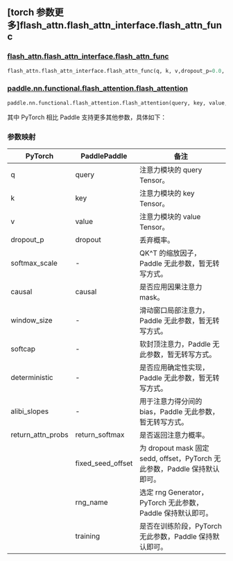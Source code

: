 ## [torch 参数更多]flash_attn.flash_attn_interface.flash_attn_func

### [flash_attn.flash_attn_interface.flash_attn_func](https://github.com/Dao-AILab/flash-attention/blob/72e27c6320555a37a83338178caa25a388e46121/flash_attn/flash_attn_interface.py#L808)

```python
flash_attn.flash_attn_interface.flash_attn_func(q, k, v,dropout_p=0.0, softmax_scale=None, causal=False, window_size=(-1, -1), softcap=0.0, alibi_slopes=None, deterministic=False, return_attn_probs=False)
```

### [paddle.nn.functional.flash_attention.flash_attention](https://github.com/PaddlePaddle/Paddle/blob/900d27c40ef4567d7ea6342f3f0eedd394885ecb/python/paddle/nn/functional/flash_attention.py#L248)

```python
paddle.nn.functional.flash_attention.flash_attention(query, key, value, dropout=0.0, causal=False，return_softmax=False, *, fixed_seed_offset=None, rng_name="", training=True)
```

其中 PyTorch 相比 Paddle 支持更多其他参数，具体如下：

### 参数映射

| PyTorch           | PaddlePaddle      | 备注                                                         |
| ----------------- | ----------------- | ------------------------------------------------------------ |
| q                 | query             | 注意力模块的 query Tensor。|
| k                 | key               | 注意力模块的 key Tensor。|
| v                 | value             | 注意力模块的 value Tensor。|
| dropout_p         | dropout           | 丢弃概率。    |
| softmax_scale     | -                 | QK^T 的缩放因子，Paddle 无此参数，暂无转写方式。 |
| causal            | causal            | 是否应用因果注意力 mask。  |
| window_size       | -                 | 滑动窗口局部注意力，Paddle 无此参数，暂无转写方式。 |
| softcap           | -                 | 软封顶注意力，Paddle 无此参数，暂无转写方式。    |
| deterministic     | -                 | 是否应用确定性实现，Paddle 无此参数，暂无转写方式。 |
| alibi_slopes      | -                 | 用于注意力得分间的 bias，Paddle 无此参数，暂无转写方式。|
| return_attn_probs | return_softmax    | 是否返回注意力概率。 |
|                   | fixed_seed_offset | 为 dropout mask 固定 sedd, offset，PyTorch 无此参数，Paddle 保持默认即可。 |
|                   | rng_name          | 选定 rng Generator，PyTorch 无此参数，Paddle 保持默认即可。 |
|                   | training          | 是否在训练阶段，PyTorch 无此参数，Paddle 保持默认即可。 |
